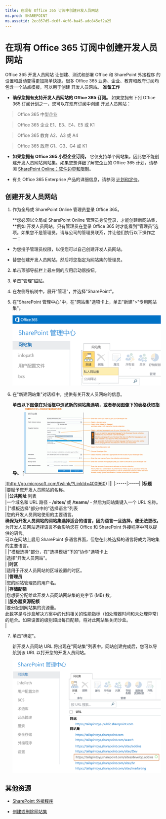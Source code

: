 ```yaml
---
title: 在现有 Office 365 订阅中创建开发人员网站
ms.prod: SHAREPOINT
ms.assetid: 2ec857d5-dc6f-4cf6-ba45-adc845ef2a25
---
```



# 在现有 Office 365 订阅中创建开发人员网站
Office 365 开发人员网站 让创建、测试和部署 Office 和 SharePoint 外接程序 的设置和启动变得更加简单快捷。很多 Office 365 业务、企业、教育和政府订阅均包含一个站点模板，可以用于创建 开发人员网站。
 **准备工作**
  
    
    


- **确保您拥有支持开发人员网站的 Office 365 订阅。** 如果您拥有下列 Office 365 订阅计划之一，您可以在现有订阅中创建 开发人员网站：
    

  
    
    
> Office 365 中型企业
    
  

  
    
    
> Office 365 企业 E1、E3、E4、E5 或 K1
    
  

  
    
    
> Office 365 教育 A2、A3 或 A4
    
  

  
    
    
> Office 365 政府 G1、G3、G4 或 K1
    
  
- **如果您拥有 Office 365 小型企业订阅，** 它仅支持单个网站集，因此您不能创建开发人员网站网站集。如果您想详细了解您企业的 Office 365 计划，请参阅 [SharePoint Online：软件边界和限制](http://office.microsoft.com/zh-cn/office365-sharepoint-online-enterprise-help/sharepoint-online-software-boundaries-and-limits-HA102694293.aspx)。
    
  
- 有关 Office 365 Enterprise 产品的详细信息，请参阅 [计划和定价](http://products.office.com/zh-cn/business/office-365-enterprise-e1-business-software)。
    
  

## 创建开发人员网站
<a name="bk_createdevsite"> </a>


1. 作为全局或 SharePoint Online 管理员登录 Office 365。
    
    **您必须以全局或 SharePoint Online 管理员身份登录，才能创建新网站集，**例如 开发人员网站。只有管理员在登录 Office 365 时才能看到"管理员"选项。如果您不是管理员，请与公司的管理员联系，并让他们执行以下操作之一：
    
  - 为您授予管理员权限，以便您可以自己创建开发人员网站。
    
  
  - 替您创建开发人员网站，然后将您指定为网站集的管理员。
    
  
2. 单击顶部导航栏上最左侧的应用启动器按钮。
    
  
3. 单击"管理"磁贴。
    
  
4. 在左侧导航树中，展开"管理"，并选择"SharePoint"。
    
  
5. 在"SharePoint 管理中心"中，在"网站集"选项卡上，单击"新建">"专用网站集"。
    
     ![SharePoint 管理中心新网站集选项](images/SPAdminCenter_newSiteCollection.png)
  

  

  
6. 在"新建网站集"对话框中，提供有关开发人员网站的信息。
    
    **单击以下图像在对话框中浏览新的网站集选项，或者参阅图像下的表格获取指导。**
     [![单击以缩放新的网站集选项](images/SPAdminCenter_newSiteCollection_options_ZoomIt.gif)
  
    
    
](http://go.microsoft.com/fwlink/?LinkId=400960)
|||
|:-----|:-----|
|**标题** <br/> |要赋予您开发人员网站的名称。  <br/> |
|**公共网址** 列表 <br/> |一个域名和 URL 路径 - **/sites/** 或 **/teams/** - 然后为网站集键入一个 URL 名称。 <br/> |
|"模板选择"部分中的"选择语言"列表  <br/> |您的开发人员网站使用的主要语言。  <br/> **确保为开发人员网站的网站集选择适合的语言，因为语言一旦选择，便无法更改。** <br/> 为开发人员网站选择语言不会影响您在 Office 和 SharePoint 外接程序中可以提供的语言。  <br/> 可以在网站上启用 SharePoint 多语言界面，但您在此处选择的语言将成为网站集的主要语言。  <br/> |
|"模板选择"部分，在"选择模板"下的"协作"选项卡上  <br/> |选择"开发人员网站"。  <br/> |
|**时区** <br/> |适用于开发人员网站的区域设置的时区。  <br/> |
|**管理员** <br/> |您的网站管理员的用户名。  <br/> |
|**存储配额** <br/> |您想要分配给此开发人员网站网站集的兆字节 (MB) 数。  <br/> |
|**服务器资源配额** <br/> |要分配到网站集的资源量。  <br/> 此数字是与沙盒解决方案中的代码相关的性能指标（如处理器时间和未处理异常）的组合。如果设置的级别超出每日配额，将对此网站集关闭沙盒。  <br/> |
   
7. 单击"确定"。
    
    新开发人员网站 URL 将出现在"网站集"列表中。网站创建完成后，您可以导航到该 URL 以打开您的开发人员网站。
    
     ![新网站集设置](images/SPAdminCenter_newSiteCollection_provisioning.png)
  

  

  

## 其他资源
<a name="bk_addresources"> </a>


-  [SharePoint 外接程序](sharepoint-add-ins.md)
    
  
-  [创建或删除网站集](http://office.microsoft.com/zh-cn/office365-sharepoint-online-enterprise-help/create-or-delete-a-site-collection-HA102772354.aspx?CTT=1)
    
  

